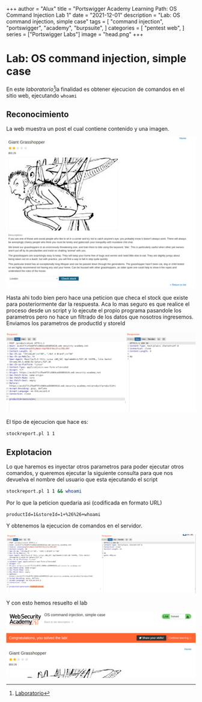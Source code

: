 +++
author = "Alux"
title = "Portswigger Academy Learning Path: OS Command Injection Lab 1"
date = "2021-12-01"
description = "Lab: OS command injection, simple case"
tags = [
    "command injection",
    "portswigger",
    "academy",
    "burpsuite",
]
categories = [
    "pentest web",
]
series = ["Portswigger Labs"]
image = "head.png"
+++

# Lab: OS command injection, simple case

En este <cite>laboratorio[^1]</cite>la finalidad es obtener ejecucion de comandos en el sitio web, ejecutando `whoami`


## Reconocimiento

La web muestra un post el cual contiene contenido y una imagen.

![Web](web.png)

Hasta ahi todo bien pero hace una peticion que checa el stock que existe para posteriormente dar la respuesta. Aca lo mas seguro es que realice el proceso desde un script y lo ejecute el propio programa pasandole los parametros pero no hace un filtrado de los datos que nosotros ingresemos. Enviamos los parametros de productId y storeId

![Solicitud de imagen](request.png)

El tipo de ejecucion que hace es:

```bash
stockreport.pl 1 1
```

## Explotacion

Lo que haremos es inyectar otros parametros para poder ejecutar otros comandos, y queremos ejecutar la siguiente consulta para que nos devuelva el nombre del usuario que esta ejecutando el script

```bash
stockreport.pl 1 1 && whoami
```
Por lo que la peticion quedaria asi (codificada en formato URL)

```
productId=1&storeId=1+%26%26+whoami
```

Y obtenemos la ejecucion de comandos en el servidor.

![Solicitud de archivo passwd](request2.png)

Y con esto hemos resuelto el lab

![Laboratorio resuelto](resuelto.png)


[^1]: [Laboratorio](https://portswigger.net/web-security/os-command-injection/lab-simple)
